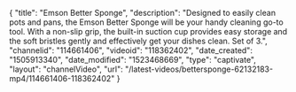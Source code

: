 {
    "title": "Emson Better Sponge",
    "description": "Designed to easily clean pots and pans, the Emson Better Sponge will be your handy cleaning go-to tool. With a non-slip grip, the built-in suction cup provides easy storage and the soft bristles gently and effectively get your dishes clean. Set of 3.",
    "channelid": "114661406",
    "videoid": "118362402",
    "date_created": "1505913340",
    "date_modified": "1523468669",
    "type": "captivate",
    "layout": "channelVideo",
    "url": "\/latest-videos\/bettersponge-62132183-mp4\/114661406-118362402"
}